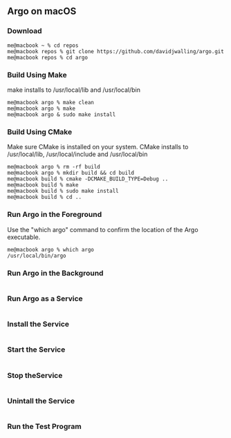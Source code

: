 ## Argo on macOS
### Download
```
me@macbook ~ % cd repos
me@macbook repos % git clone https://github.com/davidjwalling/argo.git
me@macbook repos % cd argo
```
### Build Using Make
make installs to /usr/local/lib and /usr/local/bin
```
me@macbook argo % make clean
me@macbook argo % make
me@macbook argo & sudo make install
```
### Build Using CMake
Make sure CMake is installed on your system.
CMake installs to /usr/local/lib, /usr/local/include and /usr/local/bin
```
me@macbook argo % rm -rf build
me@macbook argo % mkdir build && cd build
me@macbook build % cmake -DCMAKE_BUILD_TYPE=Debug ..
me@macbook build % make
me@macbook build % sudo make install
me@macbook build % cd ..
```
### Run Argo in the Foreground
Use the "which argo" command to confirm the location of the Argo executable.
```
me@macbook argo % which argo
/usr/local/bin/argo
```
### Run Argo in the Background
```
```
### Run Argo as a Service
```
```
### Install the Service
```
```
### Start the Service
```
```
### Stop theService
```
```
### Unintall the Service
```
```
### Run the Test Program
```
```
